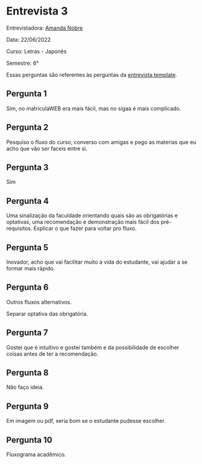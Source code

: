 # Entrevista 3

Entrevistadora: [Amanda Nobre](https://github.com/AmandaNbr)

Data: 22/06/2022

Curso: Letras - Japonês

Semestre: 6°

Essas perguntas são referentes às perguntas da 
[entrevista template](Base/AbordagemNaoEspecifica/elicitacao/entrevista?id=metodologia).


## Pergunta 1

Sim, no matriculaWEB era mais fácil, mas no sigaa é mais complicado.

## Pergunta 2

Pesquiso o fluxo do curso, converso com amigas e pego as materias que eu acho que vão ser faceis entre si.

## Pergunta 3

Sim

## Pergunta 4

Uma sinalização da faculdade orientando quais são as obrigatórias e optativas, 
uma recomendação e demonstração mais fácil dos pré-requisitos. 
Explicar o que fazer para voltar pro fluxo.

## Pergunta 5

Inovador, acho que vai facilitar muito a vida do estudante, vai ajudar a se formar mais rápido.

## Pergunta 6

Outros fluxos alternativos.

Separar optativa das obrigatória.

## Pergunta 7

Gostei que é intuitivo e gostei também e da possibilidade de escolher coisas antes de ter a recomendação.

## Pergunta 8

Não faço ideia.

## Pergunta 9

Em imagem ou pdf, seria bom se o estudante pudesse escolher.

## Pergunta 10

Fluxograma acadêmico.